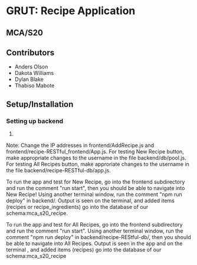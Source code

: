 # GRUT: Recipe Application

## MCA/S20

## Contributors

- Anders Olson
- Dakota Williams
- Dylan Blake
- Thabiso Mabote

## Setup/Installation

### Setting up backend

1. 

Note: Change the IP addresses in frontend/AddRecipe.js and frontend/recipe-RESTful_frontend/App.js.
For testing New Recipe button, make appropriate changes to the username in the file backend/db/pool.js.
For testing All Recipes button, make approriate changes to the username in the file
backend/recipe-RESTful-db/app.js.

To run the app and test for New Recipe, go into the frontend subdirectory and run the comment "run start",
then you should be able to navigate into New Recipe! Using another terminal window, run  the comment
"npm run deploy" in backend/. Output is seen on the terminal, and added
items (recipes or recipe_ingredients) go into the database of our schema:mca_s20_recipe.

To run the app and test for All Recipes, go into the frontend subdirectory and run the comment "run start".
Using another terminal window, run  the comment "npm run deploy" in backend/recipe-REStful-db/, then
you should be able to navigate into All Recipes. Output is seen in the app and on the terminal , and
added items (recipes) go into the database of our schema:mca_s20_recipe
